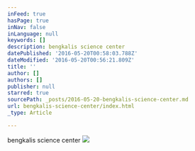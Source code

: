 ```yaml
---
inFeed: true
hasPage: true
inNav: false
inLanguage: null
keywords: []
description: bengkalis science center
datePublished: '2016-05-20T00:58:03.788Z'
dateModified: '2016-05-20T00:56:21.809Z'
title: ''
author: []
authors: []
publisher: null
starred: true
sourcePath: _posts/2016-05-20-bengkalis-science-center.md
url: bengkalis-science-center/index.html
_type: Article

---
```

bengkalis science center
![](https://the-grid-user-content.s3-us-west-2.amazonaws.com/ea4525de-508c-4429-b5f9-f0572a386f36.jpg)